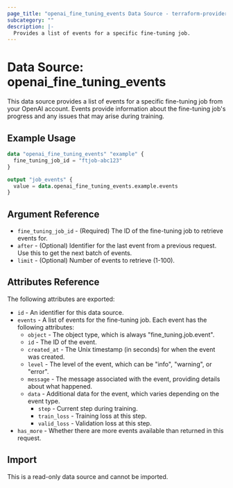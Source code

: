 ```yaml
---
page_title: "openai_fine_tuning_events Data Source - terraform-provider-openai"
subcategory: ""
description: |-
  Provides a list of events for a specific fine-tuning job.
---
```


# Data Source: openai_fine_tuning_events

This data source provides a list of events for a specific fine-tuning job from your OpenAI account. Events provide information about the fine-tuning job's progress and any issues that may arise during training.

## Example Usage

```terraform
data "openai_fine_tuning_events" "example" {
  fine_tuning_job_id = "ftjob-abc123"
}

output "job_events" {
  value = data.openai_fine_tuning_events.example.events
}
```

## Argument Reference

* `fine_tuning_job_id` - (Required) The ID of the fine-tuning job to retrieve events for.
* `after` - (Optional) Identifier for the last event from a previous request. Use this to get the next batch of events.
* `limit` - (Optional) Number of events to retrieve (1-100).

## Attributes Reference

The following attributes are exported:

* `id` - An identifier for this data source.
* `events` - A list of events for the fine-tuning job. Each event has the following attributes:
  * `object` - The object type, which is always "fine_tuning.job.event".
  * `id` - The ID of the event.
  * `created_at` - The Unix timestamp (in seconds) for when the event was created.
  * `level` - The level of the event, which can be "info", "warning", or "error".
  * `message` - The message associated with the event, providing details about what happened.
  * `data` - Additional data for the event, which varies depending on the event type.
    * `step` - Current step during training.
    * `train_loss` - Training loss at this step.
    * `valid_loss` - Validation loss at this step.
* `has_more` - Whether there are more events available than returned in this request.

## Import

This is a read-only data source and cannot be imported. 